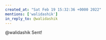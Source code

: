 ```yaml
---
created_at: "Sat Feb 19 15:32:36 +0000 2022"
mentions: ['walidashik']
in_reply_to: @walidashik
---
```


@walidashik Sent!